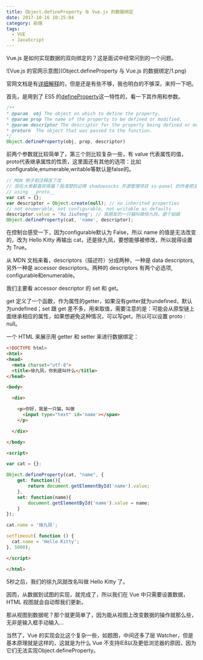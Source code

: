 ```yaml
---
title: Object.defineProperty 与 Vue.js 的数据绑定
date: 2017-10-16 10:25:04
category: 前端
tags:
  - VUE
  - JavaScript
---
```


Vue.js 是如何实现数据的双向绑定的？这是面试中经常问到的一个问题。

![Vue.js 的官网示意图](Object.defineProperty 与 Vue.js 的数据绑定/1.png)

<!--more-->

官网文档是有[详细解释](https://cn.vuejs.org/v2/guide/reactivity.html)的，但是还是有些不够，我也明白的不够深，来捋一下吧。

首先，是用到了 ES5 的[defineProperty](https://developer.mozilla.org/en-US/docs/Web/JavaScript/Reference/Global_Objects/Object/defineProperty)这一特性的，看一下其作用和参数。

```JavaScript
/**
* @param  obj The object on which to define the property.
* @param prop The name of the property to be defined or modified.
* @param descriptor The descriptor for the property being defined or modified.
* @return  The object that was passed to the function.
*/
Object.defineProperty(obj, prop, descriptor)
```

前两个参数就比较简单了，第三个则比较复杂一些，有 value 代表属性的值，proto代表继承属性的性质，这里面还有其他的选项：比如configurable,enumerable,writable等默认是false的。

```JavaScript
// MDN 例子和注释改了改
// 现在大家都喜欢吸猫？我清楚的记得 shadowsocks 开源管理项目 ss-panel 的作者把主要的变量以🐱命名...
// using __proto__
var cat = {};
var descriptor = Object.create(null); // no inherited properties
// not enumerable, not configurable, not writable as defaults
descriptor.value = 'Xu Jiufeng'; // 我朋友的一只猫叫做徐九凤，是个姑娘
Object.defineProperty(cat, 'name', descriptor);
```
在控制台感受一下，因为configurable默认为 False，所以 name 的值是无法改变的，改为 Hello Kitty 再输出 cat，还是徐九凤，要想能够被修改，所以就得设置为 True。

从 MDN 文档来看，descriptors（描述符）分成两种，一种是 data descriptors, 另外一种是 accessor descriptors。两种的 descriptors 有两个必选项, configurable和enumerable。

我们主要看 accessor descriptor 的 set 和 get。

get 定义了一个函数，作为属性的getter，如果没有getter就为undefined，默认为undefined；set 跟 get 差不多，用来取值，需要注意的是：可能会从原型链上面继承相应的属性，如果想避免这种情况，可以写get，所以可以设置 proto : null。

一个 HTML 来展示用 getter 和 setter 来进行数据绑定：

```html
<!DOCTYPE html>
<html>
<head>
  <meta charset="utf-8">
  <title>徐九凤，你到底叫什么</title>
</head>

<body>

  <div>

    <p>你好，我是一只猫，叫做
      <input type="text" id='name'></span>
    </p>

  </div>

</body>

<script>

var cat = {};

Object.defineProperty(cat, "name", {
    get: function(){
        return document.getElementById('name').value;
    },
    set: function(name){
        document.getElementById('name').value = name;
    }
});

cat.name = '徐九凤';

setTimeout( function () {
  cat.name = 'Hello Kitty';
}, 5000);

</script>

</html>
```

5秒之后，我们的徐九凤就改名叫做 Hello Kitty 了。

因而，从数据到试图的实现，就完成了，所以我们在 Vue 中只需要设置数据，HTML 视图就会自动帮我们更新。

那从视图到数据呢？那个就更简单了，因为能从视图上改变数据的操作就那么些，无非是输入框手动输入...

当然了，Vue 的实现会比这个复杂一些，如题图，中间还多了层 Watcher，但是基本原理就是这样的，这就是为什么 Vue 不支持IE8以及更低浏览器的原因，因为它们无法实现Object.defineProperty。

